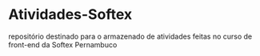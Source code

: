 # Atividades-Softex
repositório destinado para o armazenado de atividades feitas no curso de front-end da Softex Pernambuco
